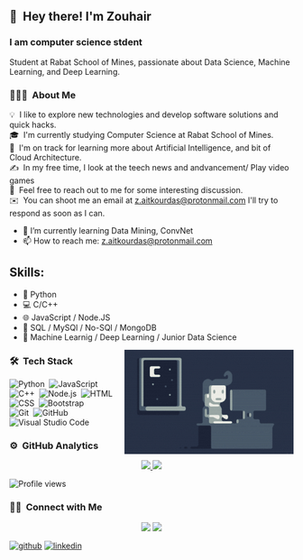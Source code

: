 ## 👋 &nbsp;Hey there! I'm Zouhair

### I am computer science stdent
Student at Rabat School of Mines, passionate about Data Science, Machine Learning, and Deep Learning.

### 👨🏻‍💻 &nbsp;About Me

💡 &nbsp;I like to explore new technologies and develop software solutions and quick hacks.\
🎓 &nbsp;I'm currently studying Computer Science at Rabat School of Mines.\
🌱 &nbsp;I'm on track for learning more about Artificial Intelligence, and bit of Cloud Architecture.\
✍️ &nbsp;In my free time, I look at the teech news and andvancement/ Play video games\
💬 &nbsp;Feel free to reach out to me for some interesting discussion.\
✉️ &nbsp;You can shoot me an email at z.aitkourdas@protonmail.com I'll try to respond as soon as I can.
<!--
📄 &nbsp;Please have a look at my [Résumé](https://www.adityavsingh.com/resume.html) for more details about me. I'm open to feedback and suggestions!
-->

- 🌱 I’m currently learning Data Mining, ConvNet 
- 📫 How to reach me: z.aitkourdas@protonmail.com 

## Skills: 
* 🐍 Python 
* 💻 C/C++ 
* 🌐 JavaScript / Node.JS
* 💽 SQL / MySQl / No-SQl / MongoDB
* 🧠 Machine Learnig / Deep Learning / Junior Data Science


<!-- [![Top Langs](https://github-readme-stats.vercel.app/api/top-langs/?username=z-aitkourdas)](https://github.com/anuraghazra/github-readme-stats) -->

<!-- ![GitHub stats](https://github-readme-stats.vercel.app/api?username=z-aitkourdas&show_icons=true)  -->

<!-- ![GitHub Activity Graph](https://activity-graph.herokuapp.com/graph?username=z-aitkourdas)  -->



<img alt="Night Coding" src="https://github.com/z-aitkourdas/z-aitkourdas/blob/main/Night-Coding.gif" align="right"/>

### 🛠 &nbsp;Tech Stack

![Python](https://img.shields.io/badge/-Python-333333?style=flat&logo=python)&nbsp;
![JavaScript](https://img.shields.io/badge/-JavaScript-333333?style=flat&logo=javascript)&nbsp;
![C++](https://img.shields.io/badge/-C++-333333?style=flat&logo=C%2B%2B&logoColor=00599C)&nbsp;
![Node.js](https://img.shields.io/badge/-Node.js-333333?style=flat&logo=node.js)&nbsp;
![HTML](https://img.shields.io/badge/-HTML-333333?style=flat&logo=HTML5)&nbsp;
![CSS](https://img.shields.io/badge/-CSS-333333?style=flat&logo=CSS3&logoColor=1572B6)&nbsp;
![Bootstrap](https://img.shields.io/badge/-Bootstrap-333333?style=flat&logo=bootstrap&logoColor=563D7C)\
![Git](https://img.shields.io/badge/-Git-333333?style=flat&logo=git)&nbsp;
![GitHub](https://img.shields.io/badge/-GitHub-333333?style=flat&logo=github)&nbsp;
![Visual Studio Code](https://img.shields.io/badge/-Visual%20Studio%20Code-333333?style=flat&logo=visual-studio-code&logoColor=007ACC)&nbsp;
<!-- 
![Java](https://img.shields.io/badge/-Java-333333?style=flat&logo=Java&logoColor=FFA518)&nbsp; 
![R (Statistics)](https://img.shields.io/badge/-R-333333?style=flat&logo=R&logoColor=276DC3)\
![React](https://img.shields.io/badge/-React-333333?style=flat&logo=react)&nbsp;
![InDesign](https://img.shields.io/badge/-InDesign-333333?style=flat&logo=adobe-indesign)
![RStudio](https://img.shields.io/badge/-RStudio-333333?style=flat&logo=rstudio)&nbsp;
![Eclipse](https://img.shields.io/badge/-Eclipse-333333?style=flat&logo=eclipse-ide&logoColor=2C2255)\
![Markdown](https://img.shields.io/badge/-Markdown-333333?style=flat&logo=markdown)\
![Illustrator](https://img.shields.io/badge/-Illustrator-333333?style=flat&logo=adobe-illustrator)&nbsp;
![Photoshop](https://img.shields.io/badge/-Photoshop-333333?style=flat&logo=adobe-photoshop)&nbsp;
-->

### ⚙️ &nbsp;GitHub Analytics

<p align="center">
<a href="https://github.com/z-aitkourdas">
  <img height="180em" src="https://github-readme-stats-eight-theta.vercel.app/api?username=z-aitkourdas&show_icons=true&theme=vue-dark&include_all_commits=true&count_private=true" />
  <img height="180em" src="https://github-readme-stats-eight-theta.vercel.app/api/top-langs/?username=z-aitkourdas&layout=compact&exclude_lang=java+r&theme=vue-dark" />
</a>
</p>  

![Profile views](https://gpvc.arturio.dev/z-aitkourdas)  

### 🤝🏻 &nbsp;Connect with Me

<p align="center">
<a href="https://linkedin.com/in/zouhair-ait-kourdas"><img src="https://img.shields.io/badge/-Zouhair%20AIT%20KOURDAS-0077B5?style=flat-square&logo=Linkedin&logoColor=white"/></a>
<a href="mailto:z.aitkourdas@protonmail.com"><img src="https://img.shields.io/badge/-z.aitkourdas@protonmail.com-D14836?style=flat-square&logo=Gmail&logoColor=white"/></a>
</p>  


[<img src='https://cdn.jsdelivr.net/npm/simple-icons@3.0.1/icons/github.svg' alt='github' height='40'>](https://github.com/z-aitkourdas)  [<img src='https://cdn.jsdelivr.net/npm/simple-icons@3.0.1/icons/linkedin.svg' alt='linkedin' height='40'>](https://www.linkedin.com/in/zouhair-ait-kourdas/)  
